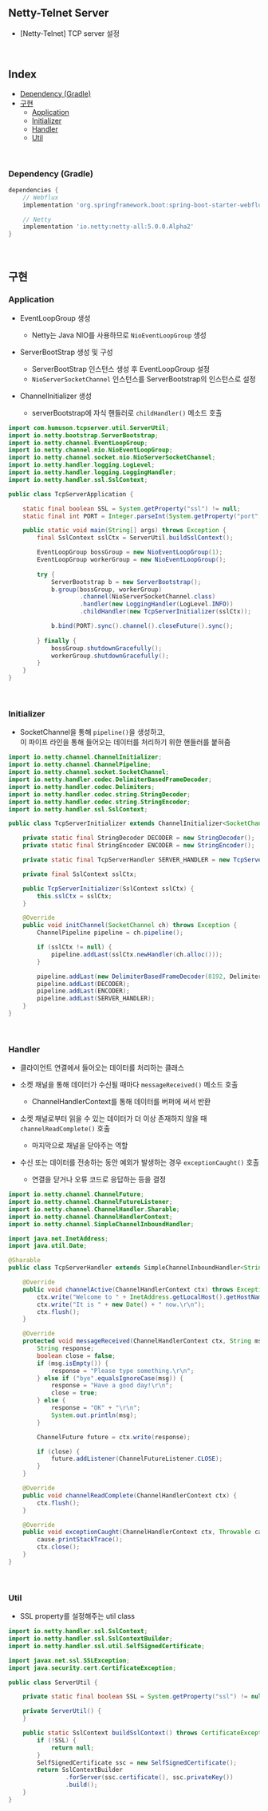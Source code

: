 ## Netty-Telnet Server

- [Netty-Telnet] TCP server 설정

<br/>

## Index

- [Dependency (Gradle)](#dependency-gradle)
- [구현](#구현)
  - [Application](#application)
  - [Initializer](#initializer)
  - [Handler](#handler)
  - [Util](#util)

<br/>

### Dependency (Gradle)

```groovy
dependencies {
	// Webflux
	implementation 'org.springframework.boot:spring-boot-starter-webflux'

	// Netty
	implementation 'io.netty:netty-all:5.0.0.Alpha2'
}
```

<br/>

## 구현

### Application

- EventLoopGroup 생성
  - Netty는 Java NIO를 사용하므로 `NioEventLoopGroup` 생성

- ServerBootStrap 생성 및 구성
  - ServerBootStrap 인스턴스 생성 후 EventLoopGroup 설정
  - `NioServerSocketChannel` 인스턴스를 ServerBootstrap의 인스턴스로 설정

- ChannelInitializer 생성
  - serverBootstrap에 자식 핸들러로 `childHandler()` 메소드 호출

```java
import com.humuson.tcpserver.util.ServerUtil;
import io.netty.bootstrap.ServerBootstrap;
import io.netty.channel.EventLoopGroup;
import io.netty.channel.nio.NioEventLoopGroup;
import io.netty.channel.socket.nio.NioServerSocketChannel;
import io.netty.handler.logging.LogLevel;
import io.netty.handler.logging.LoggingHandler;
import io.netty.handler.ssl.SslContext;

public class TcpServerApplication {

    static final boolean SSL = System.getProperty("ssl") != null;
    static final int PORT = Integer.parseInt(System.getProperty("port", SSL? "8992" : "8023"));

    public static void main(String[] args) throws Exception {
        final SslContext sslCtx = ServerUtil.buildSslContext();

        EventLoopGroup bossGroup = new NioEventLoopGroup(1);
        EventLoopGroup workerGroup = new NioEventLoopGroup();
        
        try {
            ServerBootstrap b = new ServerBootstrap();
            b.group(bossGroup, workerGroup)
                    .channel(NioServerSocketChannel.class)
                    .handler(new LoggingHandler(LogLevel.INFO))
                    .childHandler(new TcpServerInitializer(sslCtx));

            b.bind(PORT).sync().channel().closeFuture().sync();
            
        } finally {
            bossGroup.shutdownGracefully();
            workerGroup.shutdownGracefully();
        }
    }
}
```

<br/>

### Initializer

- SocketChannel을 통해 `pipeline()`을 생성하고,  
  이 파이프 라인을 통해 들어오는 데이터를 처리하기 위한 핸들러를 붙혀줌

```java
import io.netty.channel.ChannelInitializer;
import io.netty.channel.ChannelPipeline;
import io.netty.channel.socket.SocketChannel;
import io.netty.handler.codec.DelimiterBasedFrameDecoder;
import io.netty.handler.codec.Delimiters;
import io.netty.handler.codec.string.StringDecoder;
import io.netty.handler.codec.string.StringEncoder;
import io.netty.handler.ssl.SslContext;

public class TcpServerInitializer extends ChannelInitializer<SocketChannel> {

    private static final StringDecoder DECODER = new StringDecoder();
    private static final StringEncoder ENCODER = new StringEncoder();

    private static final TcpServerHandler SERVER_HANDLER = new TcpServerHandler();

    private final SslContext sslCtx;

    public TcpServerInitializer(SslContext sslCtx) {
        this.sslCtx = sslCtx;
    }

    @Override
    public void initChannel(SocketChannel ch) throws Exception {
        ChannelPipeline pipeline = ch.pipeline();

        if (sslCtx != null) {
            pipeline.addLast(sslCtx.newHandler(ch.alloc()));
        }

        pipeline.addLast(new DelimiterBasedFrameDecoder(8192, Delimiters.lineDelimiter()));
        pipeline.addLast(DECODER);
        pipeline.addLast(ENCODER);
        pipeline.addLast(SERVER_HANDLER);
    }
}
```

<br/>

### Handler

- 클라이언트 연결에서 들어오는 데이터를 처리하는 클래스

- 소켓 채널을 통해 데이터가 수신될 때마다 `messageReceived()` 메소드 호출
  - ChannelHandlerContext를 통해 데이터를 버퍼에 써서 반환

- 소켓 채널로부터 읽을 수 있는 데이터가 더 이상 존재하지 않을 때 `channelReadComplete()` 호출
  - 마지막으로 채널을 닫아주는 역할

- 수신 또는 데이터를 전송하는 동안 예외가 발생하는 경우 `exceptionCaught()` 호출
  - 연결을 닫거나 오류 코드로 응답하는 등을 결정

```java
import io.netty.channel.ChannelFuture;
import io.netty.channel.ChannelFutureListener;
import io.netty.channel.ChannelHandler.Sharable;
import io.netty.channel.ChannelHandlerContext;
import io.netty.channel.SimpleChannelInboundHandler;

import java.net.InetAddress;
import java.util.Date;

@Sharable
public class TcpServerHandler extends SimpleChannelInboundHandler<String> {

    @Override
    public void channelActive(ChannelHandlerContext ctx) throws Exception {
        ctx.write("Welcome to " + InetAddress.getLocalHost().getHostName() + "!\r\n");
        ctx.write("It is " + new Date() + " now.\r\n");
        ctx.flush();
    }

    @Override
    protected void messageReceived(ChannelHandlerContext ctx, String msg) {
        String response;
        boolean close = false;
        if (msg.isEmpty()) {
            response = "Please type something.\r\n";
        } else if ("bye".equalsIgnoreCase(msg)) {
            response = "Have a good day!\r\n";
            close = true;
        } else {
            response = "OK" + "\r\n";
            System.out.println(msg);
        }

        ChannelFuture future = ctx.write(response);

        if (close) {
            future.addListener(ChannelFutureListener.CLOSE);
        }
    }

    @Override
    public void channelReadComplete(ChannelHandlerContext ctx) {
        ctx.flush();
    }

    @Override
    public void exceptionCaught(ChannelHandlerContext ctx, Throwable cause) {
        cause.printStackTrace();
        ctx.close();
    }
}
```

<br/>

### Util

- SSL property를 설정해주는 util class

```java
import io.netty.handler.ssl.SslContext;
import io.netty.handler.ssl.SslContextBuilder;
import io.netty.handler.ssl.util.SelfSignedCertificate;

import javax.net.ssl.SSLException;
import java.security.cert.CertificateException;

public class ServerUtil {

    private static final boolean SSL = System.getProperty("ssl") != null;

    private ServerUtil() {
    }

    public static SslContext buildSslContext() throws CertificateException, SSLException {
        if (!SSL) {
            return null;
        }
        SelfSignedCertificate ssc = new SelfSignedCertificate();
        return SslContextBuilder
                .forServer(ssc.certificate(), ssc.privateKey())
                .build();
    }
}
```
